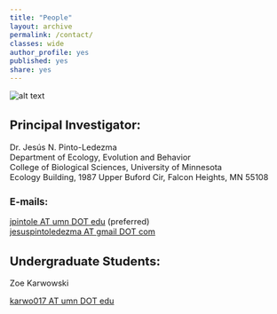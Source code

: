 ```yaml
---
title: "People"
layout: archive
permalink: /contact/
classes: wide
author_profile: yes
published: yes
share: yes
---
```


<style type="text/css">
  body{
  font-size: 11pt;
}
</style>

![alt text](https://github.com/jesusNPL/jesusnpl.github.io/blob/master/contacto2.jpg?raw=true)

## Principal Investigator:  
Dr. Jesús N. Pinto-Ledezma   
Department of Ecology, Evolution and Behavior  
College of Biological Sciences, University of Minnesota    
Ecology Building, 1987 Upper Buford Cir, Falcon Heights, MN 55108  
### E-mails: 
[jpintole AT umn DOT edu](mailto:jpintole@umn.edu) (preferred)   
[jesuspintoledezma AT gmail DOT com](mailto:jesuspintoledezma@gmail.com)   

## Undergraduate Students:
Zoe Karwowski

[karwo017 AT umn DOT edu](mailto:karwo017@umn.edu) 
